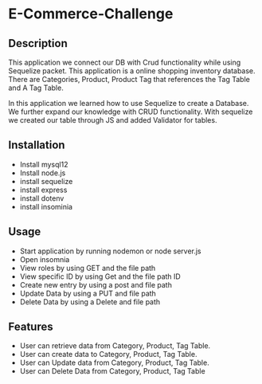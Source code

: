 # E-Commerce-Challenge

## Description
This application we connect our DB with Crud functionality while using Sequelize packet. This application is a online shopping inventory database. There are Categories, Product, Product Tag that references the Tag Table and A Tag Table.

In this application we learned how to use Sequelize to create a Database. We further expand our knowledge with CRUD functionality. With sequelize we created our table through JS and added Validator for tables.

## Installation
- Install mysql12
- Install node.js
- install sequelize
- install express
- install dotenv
- install insominia

## Usage
- Start application by running nodemon or node server.js
- Open insomnia
- View roles by using GET and the file path
- View specific ID by using Get and the file path ID
- Create new entry by using a post and file path
- Update Data by using a PUT and file path
- Delete Data by using a Delete and file path

## Features
- User can retrieve data from Category, Product, Tag Table. 
- User can create data to Category, Product, Tag Table.
- User can Update data from Category, Product, Tag Table.
- User can Delete Data from Category, Product, Tag Table


